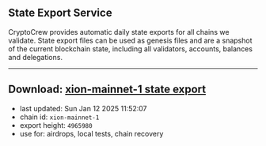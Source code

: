 ## State Export Service
CryptoCrew provides automatic daily state exports for all chains we validate. State export files can be used as genesis files and are a snapshot of the current blockchain state, including all validators, accounts, balances and delegations.

---
**Download: [xion-mainnet-1 state export](https://dl-eu2.ccvalidators.com/SERVICE/xion/xion-mainnet-1_export_4965980.json)**
---

- last updated: Sun Jan 12 2025 11:52:07
- chain id: `xion-mainnet-1`
- export height: `4965980`
- use for: airdrops, local tests, chain recovery
